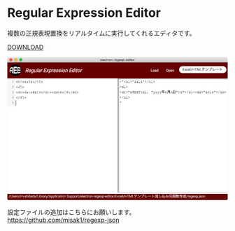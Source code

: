 # Regular Expression Editor

複数の正規表現置換をリアルタイムに実行してくれるエディタです。

[DOWNLOAD](https://github.com/misak1/electron-regexp-editor/releases/tag/1.0)

![スクリーンショット](https://github.com/misak1/electron-regexp-editor/blob/images/images/%E3%82%B9%E3%82%AF%E3%83%AA%E3%83%BC%E3%83%B3%E3%82%B7%E3%83%A7%E3%83%83%E3%83%88%202016-12-30%2015.02.28.png?raw=true "スクリーンショット")




設定ファイルの追加はこちらにお願いします。
https://github.com/misak1/regexp-json
